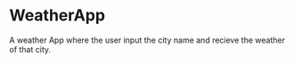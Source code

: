 # WeatherApp
A weather App where the user input the city name and recieve the weather of that city.
